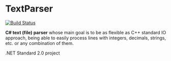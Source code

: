 # TextParser

[![Build Status](https://travis-ci.org/eduherminio/TextParser.svg?branch=master)](https://travis-ci.org/eduherminio/TextParser)

**C# text (file) parser** whose main goal is to be as flexible as C++ standard IO approach, being able to easily process lines with integers, decimals, strings, etc. or any combination of them.

.NET Standard 2.0 project